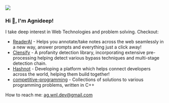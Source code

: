[<img src="https://img.shields.io/badge/linkedin-%230077B5.svg?&style=for-the-badge&logo=linkedin&logoColor=white" />](https://www.linkedin.com/in/agnideep)


### Hi 👋, I'm Agnideep!

I take deep interest in Web Technologies and problem solving. Checkout:
- [ReaderAI](https://github.com/ag-wnl/readerai) - Helps you annotate/take notes across the web seamlessly in a new way, answer prompts and everything just a click away!
- [Clensify](https://github.com/ag-wnl/Clensify) - A profanity detection library, incorporating extensive pre-processing helping detect various bypass techniques and multi-stage detection chain.
- [Hashnot](https://github.com/ag-wnl/hashnot) - Developing a platform which helps connect developers across the world, helping them build together!
- [competitive-programming](https://github.com/ag-wnl/competitive-programming) - Collections of solutions to various programming problems, written in C++

How to reach me: ag.wnl.dev@gmail.com

